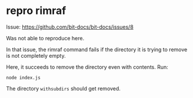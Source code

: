 # repro rimraf

Issue: <https://github.com/bit-docs/bit-docs/issues/8>

Was not able to reproduce here. 

In that issue, the rimraf command fails if the directory it is trying to remove is not completely empty.

Here, it succeeds to remove the directory even with contents. Run:

```
node index.js
```

The directory `withsubdirs` should get removed.
